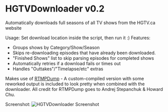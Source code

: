 HGTVDownloader v0.2
==============

Automatically downloads full seasons of all TV shows from the HGTV.ca website

Usage: Set download location inside the script, then run it :) 
Features: 
 - Groups shows by Category/Show/Season
 - Skips re-downloading episodes that have already been downloaded.
 - "Finished Shows" list to skip parsing episodes for completed shows
 - Automatically retries if a download fails or times out
 - Handles "Outtakes"/"Timelapse/etc" extras

Makes use of [RTMPDump](http://rtmpdump.mplayerhq.hu/) - A custom-compiled version with some reworked output is included to look pretty when combined with the downloader. All credit for RTMPDump goes to Andrej Stepanchuk & Howard Chu.

Screenshot:
![HGTVDownloader Screenshot](http://img62.imageshack.us/img62/214/hgtv.png)